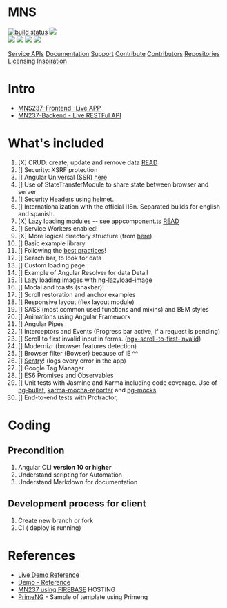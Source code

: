 # MNS
[![build status](https://github.com/coryrylan/angular-github-actions/workflows/Build/badge.svg)](https://github.com/idrice24/mns/actions) 
    <a href="https://github.com/idrice24/mns/issues/" title="Open Issues"><img src="https://img.shields.io/github/issues/idrice24/mns?style=flat-square "></a>   
   <a href="https://github.com/idrice24/mns/" title="License"><img src="https://img.shields.io/github/license/idrice24/mns?style=flat-square"></a>
  <a href="https://github.com/idrice24/mns/" title="Languages"><img src="https://img.shields.io/github/languages/count/idrice24/mns?style=flat-square"></a>
  <a href="https://github.com/idrice24/mns/" title="Version"><img src="https://img.shields.io/github/package-json/v/idrice24/mns?style=flat-square"></a>
  <a href="https://github.com/idrice24/mns/" title="Version"> <img src="https://img.shields.io/github/last-commit/idrice24/mns/master"></a>
  <p>
	<a href="#service-apis">Service APIs</a>
	<a href="#documentation">Documentation</a>
	<a href="#coding">Support</a>
	<a href="#how-to-contribute">Contribute</a>
	<a href="#contributors">Contributors</a>
	<a href="#repositories">Repositories</a>
	<a href="#liecensing">Licensing</a>
  <a href="#references">Inspiration</a>
</p>

# Intro
- [MNS237-Frontend -Live APP](https://idrice24.github.io/mns/)  
- [MN237-Backend - Live RESTFul API](https://mns237-serverapi.herokuapp.com/api/blogs)


# What's included

1.  [X] CRUD: create, update and remove data [READ](https://angular.io/guide/http)
1.  [] Security: XSRF protection
1.  [] Angular Universal (SSR) [here](https://angular.io/guide/universal)
1.  [] Use of StateTransferModule to share state between browser and server
1.  [] Security Headers using [helmet](https://helmetjs.github.io).
1.  [] Internationalization with the official i18n. Separated builds for english and spanish.
1.  [X] Lazy loading modules -- see appcomponent.ts [READ](https://angular.io/guide/lazy-loading-ngmodules)
1.  [] Service Workers enabled!
1.  [X] More logical directory structure (from
      [here](https://itnext.io/choosing-a-highly-scalable-folder-structure-in-angular-d987de65ec7))
1.  [] Basic example library
1.  [] Following the [best practices](https://angular.io/guide/styleguide)!
1.  [] Search bar, to look for data
1.  [] Custom loading page
1.  [] Example of Angular Resolver for data Detail
1.  [] Lazy loading images with [ng-lazyload-image](https://github.com/tjoskar/ng-lazyload-image)
1.  [] Modal and toasts (snakbar)!
1.  [] Scroll restoration and anchor examples
1.  [] Responsive layout (flex layout module)
1.  [] SASS (most common used functions and mixins) and BEM styles
1.  [] Animations using Angular Framework
1.  [] Angular Pipes
1.  [] Interceptors and Events (Progress bar active, if a request is pending)
1.  [] Scroll to first invalid input in forms.
      ([ngx-scroll-to-first-invalid](https://github.com/Ismaestro/ngx-scroll-to-first-invalid))
1.  [] Modernizr (browser features detection)
1.  [] Browser filter (Bowser) because of IE ^^
1.  [] [Sentry](https://sentry.io)! (logs every error in the app)
1.  [] Google Tag Manager
1.  [] ES6 Promises and Observables
1.  [] Unit tests with Jasmine and Karma including code coverage. Use of
      [ng-bullet](https://www.npmjs.com/package/ng-bullet),
      [karma-mocha-reporter](https://github.com/litixsoft/karma-mocha-reporter) and
      [ng-mocks](https://github.com/ike18t/ng-mocks)
1.  [] End-to-end tests with Protractor,

# Coding
## Precondition
1.  Angular CLI **version 10 or higher**
1.  Understand scripting for Automation 
1.  Understand Markdown for documentation 

## Development process for client
1. Create new branch or fork 
1. CI ( deploy is running)

# References
- [Live Demo Reference](https://angular.ganatan.com/crud/cities)
- [Demo - Reference](https://github.com/ganatan/angular10-app/tree/master/frontend)
- [MN237 using FIREBASE](https://idrice.web.app/home)  HOSTING
- [PrimeNG](https://github.com/leandcar/ng-sapphiredb-editor-nqt4ki) - Sample of template using Primeng
